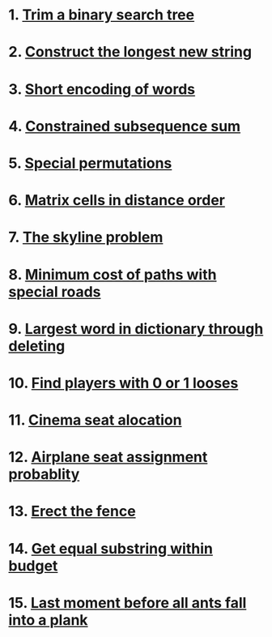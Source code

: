 # 1. [Trim a binary search tree](https://leetcode.com/problems/trim-a-binary-search-tree/description/)

# 2. [Construct the longest new string](https://leetcode.com/problems/construct-the-longest-new-string/description/)

# 3. [Short encoding of words](https://leetcode.com/problems/short-encoding-of-words/description/)

# 4. [Constrained subsequence sum](https://leetcode.com/problems/constrained-subsequence-sum/description/)

# 5. [Special permutations](https://leetcode.com/problems/special-permutations/description/)

# 6. [Matrix cells in distance order](https://leetcode.com/problems/matrix-cells-in-distance-order/description/)

# 7. [The skyline problem](https://leetcode.com/problems/the-skyline-problem/description/)

# 8. [Minimum cost of paths with special roads](https://leetcode.com/problems/minimum-cost-of-a-path-with-special-roads/description/)

# 9. [Largest word in dictionary through deleting](https://leetcode.com/problems/longest-word-in-dictionary-through-deleting/description/)

# 10. [Find players with 0 or 1 looses](https://leetcode.com/problems/find-players-with-zero-or-one-losses/description/)

# 11. [Cinema seat alocation](https://leetcode.com/problems/cinema-seat-allocation/description/)

# 12. [Airplane seat assignment probablity](https://leetcode.com/problems/airplane-seat-assignment-probability/description/)

# 13. [Erect the fence](https://leetcode.com/problems/erect-the-fence/description/)

# 14. [Get equal substring within budget](https://leetcode.com/problems/get-equal-substrings-within-budget/description/)

# 15. [Last moment before all ants fall into a plank](https://leetcode.com/problems/last-moment-before-all-ants-fall-out-of-a-plank/description/)
